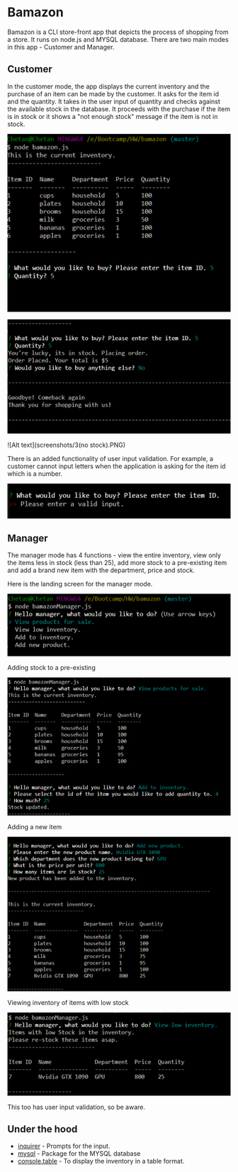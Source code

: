 # Bamazon
Bamazon is a CLI store-front app that depicts the process of shopping from a store. It runs on node.js and MYSQL database. There are two main modes in this app - Customer and Manager.

## Customer
In the customer mode, the app displays the current inventory and the purchase of an item can be made by the customer. It asks for the item id and the quantity. It takes in the user input of quantity and checks against the available stock in the database. It proceeds with the purchase if the item is in stock or it shows a "not enough stock" message if the item is not in stock.

![Alt text](screenshots/1.PNG)

![Alt text](screenshots/2.PNG)

![Alt text](screenshots/3(no stock).PNG)

There is an added functionality of user input validation. For example, a customer cannot input letters when the application is asking for the item id which is a number.

![Alt text](screenshots/validity_check.PNG)

## Manager
The manager mode has 4 functions - view the entire inventory, view only the items less in stock (less than 25), add more stock to a pre-existing item and add a brand new item with the department, price and stock.

Here is the landing screen for the manager mode.

![Alt text](screenshots/manager1.PNG)

Adding stock to a pre-existing

![Alt text](screenshots/managerAddINV.PNG)

Adding a new item

![Alt text](screenshots/managerNewProduct.PNG)

Viewing inventory of items with low stock

![Alt text](screenshots/manageLowStock.PNG)

This too has user input validation, so be aware.

## Under the hood

* [inquirer](https://www.npmjs.com/package/inquirer) - Prompts for the input.
* [mysql](https://www.npmjs.com/package/mysql) - Package for the MYSQL database
* [console.table](https://www.npmjs.com/package/console.table) - To display the inventory in a table format.
